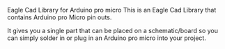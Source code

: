Eagle Cad Library for Arduino pro micro This is an Eagle Cad Library that contains Arduino pro Micro pin outs.

It gives you a single part that can be placed on a schematic/board so you can simply solder in or plug in an Arduino pro micro into your project.
